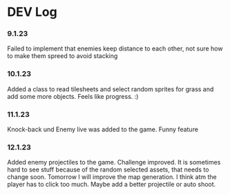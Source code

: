 
# DEV Log

### 9.1.23
Failed to implement that enemies keep distance to each other, not sure how to make them spreed to avoid stacking  
### 10.1.23
Added a class to read tilesheets and select random sprites for grass and add some more objects. Feels like progress. :)
### 11.1.23
Knock-back und Enemy live was added to the game. Funny feature
### 12.1.23
Added enemy projectiles to the game. Challenge improved. 
It is sometimes hard to see stuff because of the random selected assets, that needs to change soon. 
Tomorrow I will improve the map generation. 
I think atm the player has to click too much. Maybe add a better projectile or auto shoot.